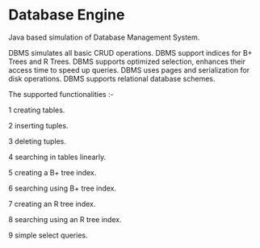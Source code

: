 # Database Engine

Java based simulation of Database Management System.

DBMS simulates all basic CRUD operations.
DBMS support indices for B+ Trees and R Trees.
DBMS supports optimized selection, enhances their access time to speed up queries.
DBMS uses pages and serialization for disk operations.
DBMS supports relational database schemes.


The supported functionalities :-

1	creating tables.

2	inserting tuples.

3	deleting tuples.

4	searching in tables linearly.

5	creating a B+ tree index.

6	searching using B+ tree index.

7	creating an R tree index.

8	searching using an R tree index.

9	simple select queries.


